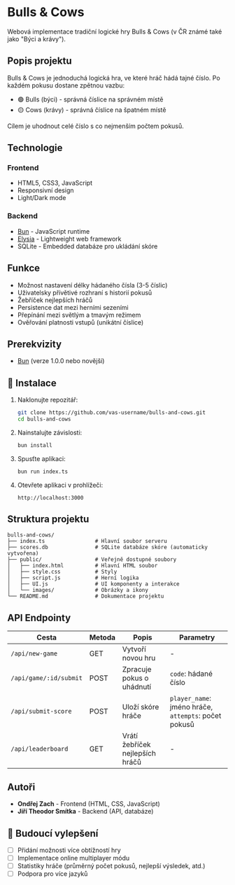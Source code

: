 # Bulls & Cows

Webová implementace tradiční logické hry Bulls & Cows (v ČR známé také jako "Býci a krávy").

## Popis projektu

Bulls & Cows je jednoduchá logická hra, ve které hráč hádá tajné číslo. Po každém pokusu dostane zpětnou vazbu:
- 🟢 Bulls (býci) - správná číslice na správném místě
- 🟡 Cows (krávy) - správná číslice na špatném místě

Cílem je uhodnout celé číslo s co nejmenším počtem pokusů.

## Technologie

### Frontend
- HTML5, CSS3, JavaScript
- Responsivní design
- Light/Dark mode

### Backend
- [Bun](https://bun.sh/) - JavaScript runtime
- [Elysia](https://elysiajs.com/) - Lightweight web framework
- SQLite - Embedded databáze pro ukládání skóre

## Funkce

- Možnost nastavení délky hádaného čísla (3-5 číslic)
- Uživatelsky přívětivé rozhraní s historií pokusů
- Žebříček nejlepších hráčů
- Persistence dat mezi herními sezeními
- Přepínání mezi světlým a tmavým režimem
- Ověřování platnosti vstupů (unikátní číslice)

## Prerekvizity

- [Bun](https://bun.sh/) (verze 1.0.0 nebo novější)

## 🔧 Instalace

1. Naklonujte repozitář:
   ```bash
   git clone https://github.com/vas-username/bulls-and-cows.git
   cd bulls-and-cows
   ```

2. Nainstalujte závislosti:
   ```bash
   bun install
   ```

3. Spusťte aplikaci:
   ```bash
   bun run index.ts
   ```

4. Otevřete aplikaci v prohlížeči:
   ```
   http://localhost:3000
   ```

## Struktura projektu

```
bulls-and-cows/
├── index.ts                # Hlavní soubor serveru
├── scores.db               # SQLite databáze skóre (automaticky vytvořena)
├── public/                 # Veřejně dostupné soubory
│   ├── index.html          # Hlavní HTML soubor
│   ├── style.css           # Styly
│   ├── script.js           # Herní logika
│   ├── UI.js               # UI komponenty a interakce
│   └── images/             # Obrázky a ikony
└── README.md               # Dokumentace projektu
```

## API Endpointy

| Cesta | Metoda | Popis | Parametry |
|-------|--------|-------|-----------|
| `/api/new-game` | GET | Vytvoří novou hru | - |
| `/api/game/:id/submit` | POST | Zpracuje pokus o uhádnutí | `code`: hádané číslo |
| `/api/submit-score` | POST | Uloží skóre hráče | `player_name`: jméno hráče, `attempts`: počet pokusů |
| `/api/leaderboard` | GET | Vrátí žebříček nejlepších hráčů | - |

## Autoři

- **Ondřej Zach** - Frontend (HTML, CSS, JavaScript)
- **Jiří Theodor Smítka** - Backend (API, databáze)

## 🔮 Budoucí vylepšení

- [ ] Přidání možnosti více obtížností hry
- [ ] Implementace online multiplayer módu
- [ ] Statistiky hráče (průměrný počet pokusů, nejlepší výsledek, atd.)
- [ ] Podpora pro více jazyků